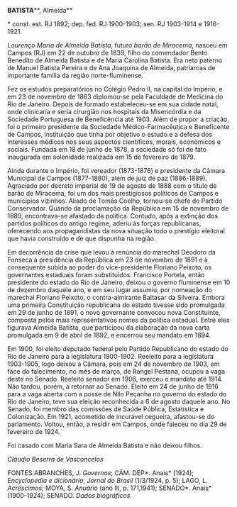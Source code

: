**BATISTA****, Almeida**

\* const. est. RJ 1892; dep. fed. RJ 1900-1903; sen. RJ 1903-1914 e
1916-1921.

*Lourenço Maria de Almeida Batista*, futuro *barão de Miracema*, nasceu
em Campos (RJ) em 22 de outubro de 1839, filho do comendador Bento
Benedito de Almeida Batista e de Maria Carolina Batista. Era neto
paterno de Manuel Batista Pereira e de Ana Joaquina de Almeida,
patriarcas de importante família da região norte-fluminense.

Fez os estudos preparatórios no Colégio Pedro II, na capital do Império,
e em 23 de novembro de 1863 diplomou-se pela Faculdade de Medicina do
Rio de Janeiro. Depois de formado estabeleceu-se em sua cidade natal,
onde clinicaria e seria cirurgião nos hospitais da Misericórdia e da
Sociedade Portuguesa de Beneficência até 1903. Além de propor a criação,
foi o primeiro presidente da Sociedade Médico-Farmacêutica e Beneficente
de Campos, instituição que tinha por objetivo o estudo e a defesa dos
interesses médicos nos seus aspectos científicos, morais, econômicos e
sociais. Fundada em 18 de junho de 1878, a sociedade só foi de fato
inaugurada em solenidade realizada em 15 de fevereiro de 1879.

Ainda durante o Império, foi vereador (1873-1876) e presidente da Câmara
Municipal de Campos (1877-1880), além de juiz de paz (1886-1889).
Agraciado por decreto imperial de 19 de agosto de 1888 com o título de
barão de Miracema, foi um dos mais prestigiosos políticos de Campos e
municípios vizinhos. Aliado de Tomás Coelho, tornou-se chefe do Partido
Conservador. Quando da proclamação da República em 15 de novembro de
1889, encontrava-se afastado da política. Contudo, após a extinção dos
partidos políticos do antigo regime, aderiu às forças republicanas,
oferecendo aos propagandistas da nova situação todo o prestígio
eleitoral que havia construído e de que dispunha na região.

Em decorrência da crise que levou à renúncia do marechal Deodoro da
Fonseca à presidência da República em 23 de novembro de 1891 e à
consequente subida ao poder do vice-presidente Floriano Peixoto, os
governantes estaduais foram substituídos. Francisco Portela, então
presidente do estado do Rio de Janeiro, deixou o governo fluminense em
10 de dezembro daquele ano, e em seu lugar assumiu, por nomeação do
marechal Floriano Peixoto, o contra-almirante Baltasar da Silveira.
Embora uma primeira Constituição republicana do estado tivesse sido
promulgada em 29 de junho de 1891, o novo governante convocou nova
Constituinte, composta pelos mais representativos nomes da política
estadual. Entre eles figurava Almeida Batista, que participou da
elaboração da nova carta promulgada em 9 de abril de 1892, e encerrou
seu mandato em 1894.

Em 1900, foi eleito deputado federal pelo Partido Republicano do estado
do Rio de Janeiro para a legislatura 1900-1902. Reeleito para a
legislatura 1903-1905, logo deixou a Câmara, pois em 24 de novembro de
1903, em face do falecimento, no mês de março, de Rangel Pestana, ocupou
a vaga deste no Senado. Reeleito senador em 1906, exerceu o mandato até
1914. Não tardou, porém, a retornar ao Senado. Eleito em 24 de junho de
1916 para a vaga aberta com a posse de Nilo Peçanha no governo do estado
do Rio de Janeiro, teve sua eleição reconhecida a 6 de agosto daquele
ano. No Senado, foi membro das comissões de Saúde Pública, Estatística e
Colonização. Em 1921, acometido de incurável cegueira, afastou-se do
parlamento. Voltou, então, a residir em Campos, onde faleceu no dia 29
de fevereiro de 1924.

Foi casado com Maria Sara de Almeida Batista e não deixou filhos.

*Cláudio Beserra de Vasconcelos*

FONTES:ABRANCHES, J. *Governos*; CÂM. DEP*. Anais* (1924); *Encyclopedia
e dicionário*; *Jornal do Brasil* (1/3/1924, p. 5); LAGO, L.
*Acréscimos*; MOYA, S. *Anuário* (ano III, p. 171,1941); SENADO*. Anais*
(1900-1924); SENADO. *Dados biográficos.*
